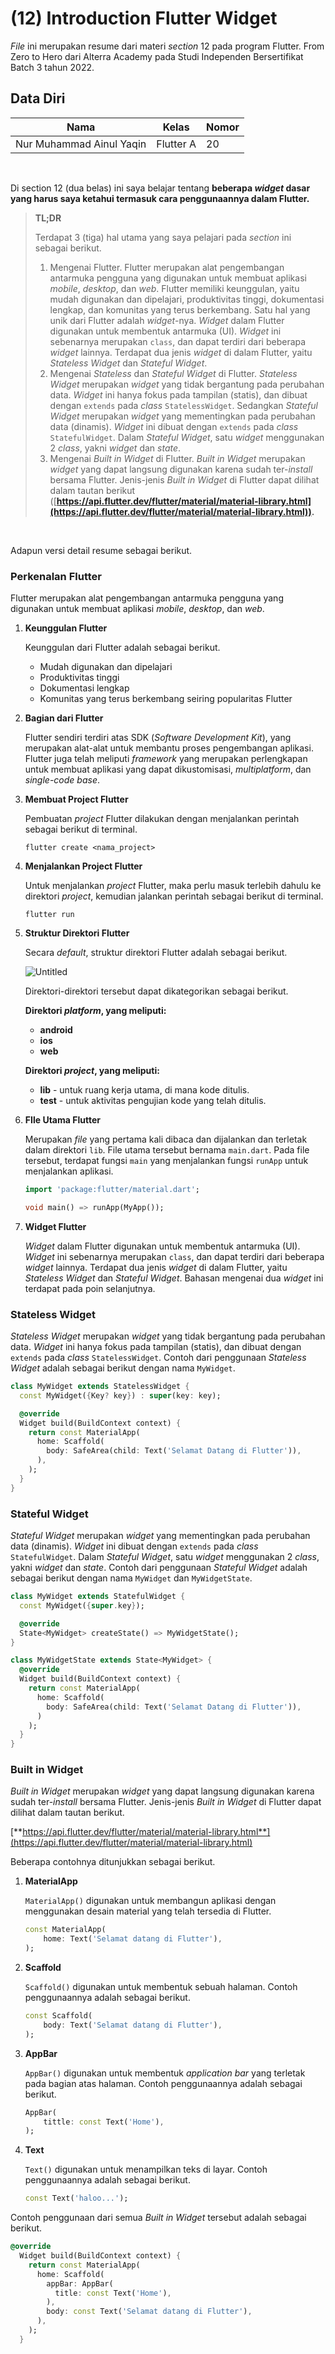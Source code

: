 # **(12) Introduction Flutter Widget**

*File* ini merupakan resume dari materi *section* 12 pada program Flutter. From Zero to Hero dari Alterra Academy pada Studi Independen Bersertifikat Batch 3 tahun 2022.

## **Data Diri**

| Nama                     | Kelas      | Nomor      |
|--------------------------|------------|------------|
| Nur Muhammad Ainul Yaqin | Flutter A  | 20         | 

</br>

Di section 12 (dua belas) ini saya belajar tentang **beberapa *widget* dasar yang harus saya ketahui termasuk cara penggunaannya dalam Flutter.**


> **TL;DR**
> 
> Terdapat 3 (tiga) hal utama yang saya pelajari pada *section* ini sebagai berikut.
>
>1. Mengenai Flutter. Flutter merupakan alat pengembangan antarmuka pengguna yang digunakan untuk membuat aplikasi *mobile*, *desktop*, dan *web*. Flutter memiliki keunggulan, yaitu mudah digunakan dan dipelajari, produktivitas tinggi, dokumentasi lengkap, dan komunitas yang terus berkembang. Satu hal yang unik dari Flutter adalah *widget*-nya. *Widget* dalam Flutter digunakan untuk membentuk antarmuka (UI). *Widget* ini sebenarnya merupakan `class`, dan dapat terdiri dari beberapa *widget* lainnya. Terdapat dua jenis *widget* di dalam Flutter, yaitu *Stateless Widget* dan *Stateful Widget*. 
>2. Mengenai *Stateless* dan *Stateful Widget* di Flutter. *Stateless Widget* merupakan *widget* yang tidak bergantung pada perubahan data. *Widget* ini hanya fokus pada tampilan (statis), dan dibuat dengan `extends` pada *class* `StatelessWidget`. Sedangkan *Stateful Widget* merupakan *widget* yang mementingkan pada perubahan data (dinamis). *Widget* ini dibuat dengan `extends` pada *class* `StatefulWidget`. Dalam *Stateful Widget*, satu *widget* menggunakan 2 *class*, yakni *widget* dan *state*. 
>3. Mengenai *Built in Widget* di Flutter. *Built in Widget* merupakan *widget* yang dapat langsung digunakan karena sudah ter-*install* bersama Flutter. Jenis-jenis *Built in Widget* di Flutter dapat dilihat dalam tautan berikut ([**https://api.flutter.dev/flutter/material/material-library.html](https://api.flutter.dev/flutter/material/material-library.html)).**

</br>

Adapun versi detail resume sebagai berikut.

### **Perkenalan Flutter**

Flutter merupakan alat pengembangan antarmuka pengguna yang digunakan untuk membuat aplikasi *mobile*, *desktop*, dan *web*.

1. **Keunggulan Flutter** 
    
    Keunggulan dari Flutter adalah sebagai berikut.
    
    - Mudah digunakan dan dipelajari
    - Produktivitas tinggi
    - Dokumentasi lengkap
    - Komunitas yang terus berkembang seiring popularitas Flutter

1. **Bagian dari Flutter**
    
    Flutter sendiri terdiri atas SDK (*Software Development Kit*), yang merupakan alat-alat untuk membantu proses pengembangan aplikasi. Flutter juga telah meliputi *framework* yang merupakan perlengkapan untuk membuat aplikasi yang dapat dikustomisasi, *multiplatform*, dan *single-code base*.
    

1. **Membuat Project Flutter**
    
    Pembuatan *project* Flutter dilakukan dengan menjalankan perintah sebagai berikut di terminal.
    
    ```
    flutter create <nama_project>
    ```
    
2. **Menjalankan Project Flutter**
    
    Untuk menjalankan *project* Flutter, maka perlu masuk terlebih dahulu ke direktori *project*, kemudian jalankan perintah sebagai berikut di terminal.
    
    ```
    flutter run
    ```
    

1. **Struktur Direktori Flutter**
    
    Secara *default*, struktur direktori Flutter adalah sebagai berikut.
    
    ![Untitled](https://s3-us-west-2.amazonaws.com/secure.notion-static.com/4c7df56b-fe71-4981-997c-39a040c37e37/Untitled.png)
    
    Direktori-direktori tersebut dapat dikategorikan sebagai berikut.
    
    **Direktori *platform*, yang meliputi:**
    
    - **android**
    - **ios**
    - **web**
    
    **Direktori *project*, yang meliputi:**
    
    - **lib** - untuk ruang kerja utama, di mana kode ditulis.
    - **test** - untuk aktivitas pengujian kode yang telah ditulis.
    
2. **FIle Utama Flutter**
    
    Merupakan *file* yang pertama kali dibaca dan dijalankan dan terletak dalam direktori `lib`. File utama tersebut bernama `main.dart`. Pada file tersebut, terdapat fungsi `main` yang menjalankan fungsi `runApp` untuk menjalankan aplikasi.
    
    ```dart
    import 'package:flutter/material.dart';
    
    void main() => runApp(MyApp());
    ```
    

1. **Widget Flutter**
    
    *Widget* dalam Flutter digunakan untuk membentuk antarmuka (UI). *Widget* ini sebenarnya merupakan `class`, dan dapat terdiri dari beberapa *widget* lainnya. Terdapat dua jenis *widget* di dalam Flutter, yaitu *Stateless Widget* dan *Stateful Widget*. Bahasan mengenai dua *widget* ini terdapat pada poin selanjutnya.
    

### **Stateless Widget**

*Stateless Widget* merupakan *widget* yang tidak bergantung pada perubahan data. *Widget* ini hanya fokus pada tampilan (statis), dan dibuat dengan `extends` pada *class* `StatelessWidget`. Contoh dari penggunaan *Stateless* *Widget* adalah sebagai berikut dengan nama `MyWidget`.

```dart
class MyWidget extends StatelessWidget {
  const MyWidget({Key? key}) : super(key: key);

  @override
  Widget build(BuildContext context) {
    return const MaterialApp(
      home: Scaffold(
        body: SafeArea(child: Text('Selamat Datang di Flutter')),
      ),
    );
  }
}
```

### **Stateful Widget**

*Stateful Widget* merupakan *widget* yang mementingkan pada perubahan data (dinamis). *Widget* ini dibuat dengan `extends` pada *class* `StatefulWidget`. Dalam *Stateful Widget*, satu *widget* menggunakan 2 *class*, yakni *widget* dan *state*. Contoh dari penggunaan *Stateful Widget* adalah sebagai berikut dengan nama `MyWidget` dan `MyWidgetState`.

```dart
class MyWidget extends StatefulWidget {
  const MyWidget({super.key});

  @override
  State<MyWidget> createState() => MyWidgetState();
}

class MyWidgetState extends State<MyWidget> {
  @override
  Widget build(BuildContext context) {
    return const MaterialApp(
      home: Scaffold(
        body: SafeArea(child: Text('Selamat Datang di Flutter')),
      )
    );
  }
}
```

### **Built in Widget**

*Built in Widget* merupakan *widget* yang dapat langsung digunakan karena sudah ter-*install* bersama Flutter. Jenis-jenis *Built in Widget* di Flutter dapat dilihat dalam tautan berikut.

[**https://api.flutter.dev/flutter/material/material-library.html**](https://api.flutter.dev/flutter/material/material-library.html)

Beberapa contohnya ditunjukkan sebagai berikut.

1. **MaterialApp**
    
    `MaterialApp()` digunakan untuk membangun aplikasi dengan menggunakan desain material yang telah tersedia di Flutter.
    
    ```dart
    const MaterialApp(
    	home: Text('Selamat datang di Flutter'),
    );
    ```
    
2. **Scaffold**
    
    `Scaffold()` digunakan untuk membentuk sebuah halaman. Contoh penggunaannya adalah sebagai berikut.
    
    ```dart
    const Scaffold(
    	body: Text('Selamat datang di Flutter'),
    );
    ```
    
3. **AppBar**
    
    `AppBar()` digunakan untuk membentuk *application bar* yang terletak pada bagian atas halaman. Contoh penggunaannya adalah sebagai berikut.
    
    ```dart
    AppBar(
    	tittle: const Text('Home'),
    );
    ```
    
4. **Text**
    
    `Text()` digunakan untuk menampilkan teks di layar. Contoh penggunaannya adalah sebagai berikut.
    
    ```dart
    const Text('haloo...');
    ```
    

Contoh penggunaan dari semua *Built in Widget* tersebut adalah sebagai berikut.

```dart
@override
  Widget build(BuildContext context) {
    return const MaterialApp(
      home: Scaffold(
        appBar: AppBar(
          title: const Text('Home'),
        ),
        body: const Text('Selamat datang di Flutter'),
      ),
    );
  }
```
